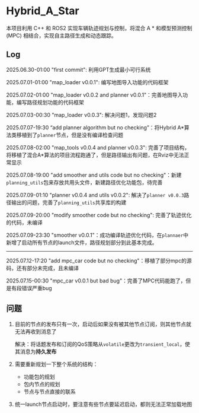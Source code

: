 # Hybrid_A_Star

本项目利用 C++ 和 ROS2 实现车辆轨迹规划与控制，将混合 A * 和模型预测控制 (MPC) 相结合，实现自主路径生成和动态跟踪。

## Log
2025.06.30-01:00 "first commit": 利用GPT生成最小可行系统

2025.07.01-01:00 "map_loader v0.0.1": 编写地图导入功能的代码框架

2025.07.02-01:00 "map_loader v0.0.2 and planner v0.0.1"：完善地图导入功能，编写路径规划功能的代码框架

2025.07.03-00:30 "map_loader v0.0.3": 解决问题1，发现问题2

2025.07.07-19:30 “add planner algorithm but no checking”：将Hybrid A*算法类移植到了`planner`节点，但是没有编译检查问题

2025.07.08-02:00 "map_tools v0.0.4 and planner v0.0.3": 完善了项目结构，将移植了混合A\*算法的项目流程跑通了，但是路径输出有问题，在Rviz中无法正常显示

2025.07.08-19:00 "add smoother and utils code but no checking"：新建`planning_utils`包来存放共用头文件，新建路径优化功能包，待完善

2025.07.09-01:10 "planner v0.0.4 and utils v0.0.2": 解决了`planner v0.0.3`路径输出的问题，完善了`planning_utils`共享库的构建

2025.07.09-20:00 "modify smoother code but no checking": 完善了轨迹优化的代码，未编译

2025.07.09-23:30 "smoother v0.0.1"：成功编译轨迹优化代码，在`plannaer`中新增了启动所有节点的launch文件，路径规划部分到此基本完成。

****

2025.07.12-17:20 "add mpc_car code but no checking"：移植了部分mpc的源码，还有部分未完成，且未编译

2025.07.15-00:30 "mpc_car v0.0.1 but bad bug"：完善了MPC代码能跑了，但是有段错误严重bug


## 问题

1. 目前的节点的发布只有一次，启动后如果没有被其他节点订阅，则其他节点就无法再收到消息了

    解决：将话题发布和订阅的QoS策略从`volatile`更改为`transient_local`，使其消息为**持久发布**

2. 需要重新规划一下整个系统的结构：

    * 功能包的规划
    * 包内节点的规划
    * 节点与节点直接的联系
    
3. 统一launch节点启动时，要注意有些节点要延迟启动，都则无法正常加载地图 